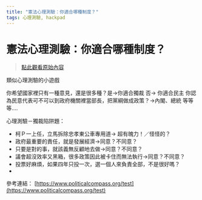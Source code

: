 ```yaml
---
title: "憲法心理測驗：你適合哪種制度？"
tags: 心理測驗, hackpad
---
```


# 憲法心理測驗：你適合哪種制度？

> [點此觀看原始內容](https://g0v.hackpad.tw/87rqdvFfhcM)


類似心理測驗的小遊戲

你希望國家裡只有一種意見，還是很多種？是->你適合獨裁 否-\> 你適合民主
你認為民意代表可不可以到政府機關裡當部長，把黨綱做成政策？->內閣、總統
等等等....

心理測驗－獨裁陷阱題：
- 柯Ｐ一上任，立馬拆除忠孝東公車專用道→ 超有魄力！／怪怪的？
- 政府最重要的責任，就是發展經濟→同意？不同意？
- 只要是對的事，就該義無反顧地去做→同意？不同意？
- 議會超沒效率又黑箱，很多政策因此被卡住而無法執行→同意？不同意？
- 投票好麻煩，如果四年只投一次，選一個人來負責全部，不是很好嗎？
-



參考連結：
[https://www.politicalcompass.org/test](https://www.politicalcompass.org/test)


